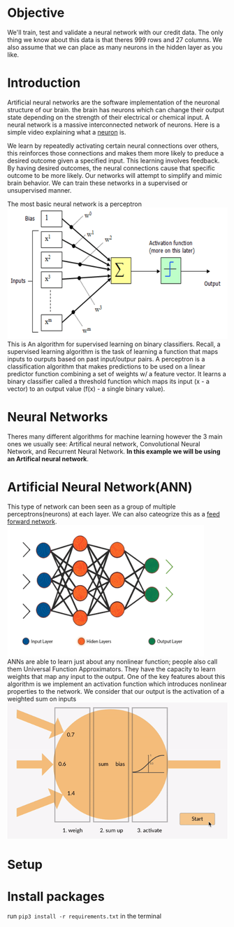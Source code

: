 # Objective
We'll train, test and validate a neural network with our credit data. The only thing we know about this data is that theres 999 rows and 27 columns. We also assume that we can place as many neurons in the hidden layer as you like. 

# Introduction
Artificial neural networks are the software implementation of the neuronal structure of our brain. the brain has neurons which can change their output state depending on the strength of their electrical or chemical input. A neural network is a massive interconnected network of neurons. Here is a simple video explaining what a <a href="https://www.youtube.com/watch?v=6qS83wD29PY">neuron</a> is.

We learn by repeatedly activating certain neural connections over others, this reinforces those connections and makes them more likely to preduce a desired outcome given a specified input. This learning involves feedback. By having desired outcomes, the neural connections cause that specific outcome to be more likely. Our networks will attempt to simplify and mimic brain behavior. We can train these networks in a supervised or unsupervised manner. 

The most basic neural network is a perceptron<br>
<img src="./Assets/perceptron.png" width="600" height="300"></img><br> This is An algorithm for supervised learning on binary classifiers. Recall, a supervised learning algorithm is the task of learning a function that maps inputs to ourputs based on past input/outpur pairs. A perceptron is a classification algorithm that makes predictions to be used on a linear predictor function combining a set of weights w/ a feature vector. It learns a binary classifier called a threshold function which maps its input (x - a vector) to an output value (f(x) - a single binary value).

# Neural Networks
Theres many different algorithms for machine learning however the 3 main ones we usually see: Artifical neural network, Convolutional Neural Network, and Recurrent Neural Network. <b>In this example we will be using an Artifical neural network</b>. 

# Artificial Neural Network(ANN)
This type of network can been seen as a group of multiple perceptrons(neurons) at each layer. We can also cateogrize this as a <a href="https://en.wikipedia.org/wiki/Feedforward_neural_network">feed forward network</a>.<br>
<img src="./Assets/ann-diagram.png" width="450" height="300"><img/><br>
ANNs are able to learn just about any nonlinear function; people also call them Universal Function Approximators. They have the capacity to learn weights that map any input to the output. One of the key features about this algorithm is we implement an activation function which introduces nonlinear properties to the network. We consider that our output is the activation of a weighted sum on inputs<br>
<img src="./Assets/perceptron-g.gif"></img>






# Setup

# Install packages
run `pip3 install -r requirements.txt` in the terminal
